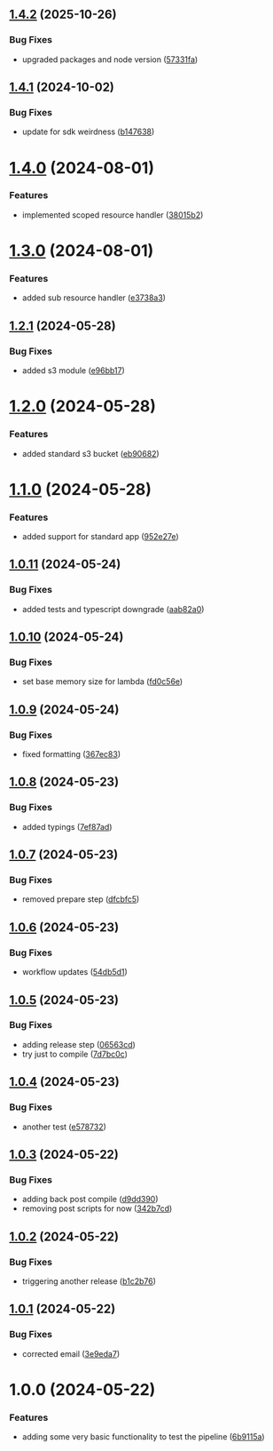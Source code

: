 ## [1.4.2](https://github.com/roycenobles/cdk-constructs/compare/v1.4.1...v1.4.2) (2025-10-26)


### Bug Fixes

* upgraded packages and node version ([57331fa](https://github.com/roycenobles/cdk-constructs/commit/57331fabd92d3af79672c57388be076d8e221619))

## [1.4.1](https://github.com/roycenobles/cdk-constructs/compare/v1.4.0...v1.4.1) (2024-10-02)


### Bug Fixes

* update for sdk weirdness ([b147638](https://github.com/roycenobles/cdk-constructs/commit/b147638f01f52211f83881a9d3eee556a59dcd35))

# [1.4.0](https://github.com/roycenobles/cdk-constructs/compare/v1.3.0...v1.4.0) (2024-08-01)


### Features

* implemented scoped resource handler ([38015b2](https://github.com/roycenobles/cdk-constructs/commit/38015b2fdb74fb49d95fe54a36346608e180cc5b))

# [1.3.0](https://github.com/roycenobles/cdk-constructs/compare/v1.2.1...v1.3.0) (2024-08-01)


### Features

* added sub resource handler ([e3738a3](https://github.com/roycenobles/cdk-constructs/commit/e3738a3f9c52d1dd5aa2aa267a2a53558585193f))

## [1.2.1](https://github.com/roycenobles/cdk-constructs/compare/v1.2.0...v1.2.1) (2024-05-28)


### Bug Fixes

* added s3 module ([e96bb17](https://github.com/roycenobles/cdk-constructs/commit/e96bb17e7f0f922eb7cf788a611afc75f8e8471f))

# [1.2.0](https://github.com/roycenobles/cdk-constructs/compare/v1.1.0...v1.2.0) (2024-05-28)


### Features

* added standard s3 bucket ([eb90682](https://github.com/roycenobles/cdk-constructs/commit/eb90682bdd1cdb05ded0719fa883064683d2081c))

# [1.1.0](https://github.com/roycenobles/cdk-constructs/compare/v1.0.11...v1.1.0) (2024-05-28)


### Features

* added support for standard app ([952e27e](https://github.com/roycenobles/cdk-constructs/commit/952e27e92d135c1fe37e2169a5ff478c49ee639b))

## [1.0.11](https://github.com/roycenobles/cdk-constructs/compare/v1.0.10...v1.0.11) (2024-05-24)


### Bug Fixes

* added tests and typescript downgrade ([aab82a0](https://github.com/roycenobles/cdk-constructs/commit/aab82a0c39e8d206be2552eaf20ffb2551702132))

## [1.0.10](https://github.com/roycenobles/cdk-constructs/compare/v1.0.9...v1.0.10) (2024-05-24)


### Bug Fixes

* set base memory size for lambda ([fd0c56e](https://github.com/roycenobles/cdk-constructs/commit/fd0c56ee26a93a82d8c042e4980446f31d423c01))

## [1.0.9](https://github.com/roycenobles/cdk-constructs/compare/v1.0.8...v1.0.9) (2024-05-24)


### Bug Fixes

* fixed formatting ([367ec83](https://github.com/roycenobles/cdk-constructs/commit/367ec83372a897db4e71b5a1bb6ebccad8ea1498))

## [1.0.8](https://github.com/roycenobles/cdk-constructs/compare/v1.0.7...v1.0.8) (2024-05-23)


### Bug Fixes

* added typings ([7ef87ad](https://github.com/roycenobles/cdk-constructs/commit/7ef87adcf7e1feba15347926e167efabc147dcf8))

## [1.0.7](https://github.com/roycenobles/cdk-constructs/compare/v1.0.6...v1.0.7) (2024-05-23)


### Bug Fixes

* removed prepare step ([dfcbfc5](https://github.com/roycenobles/cdk-constructs/commit/dfcbfc59511b45c6b384035cb023e7f19519b4d7))

## [1.0.6](https://github.com/roycenobles/cdk-constructs/compare/v1.0.5...v1.0.6) (2024-05-23)


### Bug Fixes

* workflow updates ([54db5d1](https://github.com/roycenobles/cdk-constructs/commit/54db5d1ac9a1ee363eafcbf5069154e76930e905))

## [1.0.5](https://github.com/roycenobles/cdk-constructs/compare/v1.0.4...v1.0.5) (2024-05-23)


### Bug Fixes

* adding release step ([06563cd](https://github.com/roycenobles/cdk-constructs/commit/06563cd328dbe0722c0d075e2558d52c2e2b491c))
* try just to compile ([7d7bc0c](https://github.com/roycenobles/cdk-constructs/commit/7d7bc0c6e5acb3c41581c6904334fc589edc9e85))

## [1.0.4](https://github.com/roycenobles/cdk-constructs/compare/v1.0.3...v1.0.4) (2024-05-23)


### Bug Fixes

* another test ([e578732](https://github.com/roycenobles/cdk-constructs/commit/e578732a1612c5903a88b4c3dcf8cc6a23bbf637))

## [1.0.3](https://github.com/roycenobles/cdk-constructs/compare/v1.0.2...v1.0.3) (2024-05-22)


### Bug Fixes

* adding back post compile ([d9dd390](https://github.com/roycenobles/cdk-constructs/commit/d9dd3906b4b9fc9dd22d59c8c7c324bf9d9e323e))
* removing post scripts for now ([342b7cd](https://github.com/roycenobles/cdk-constructs/commit/342b7cd285340c1d2e545fcdc95607774bb64755))

## [1.0.2](https://github.com/roycenobles/cdk-constructs/compare/v1.0.1...v1.0.2) (2024-05-22)


### Bug Fixes

* triggering another release ([b1c2b76](https://github.com/roycenobles/cdk-constructs/commit/b1c2b765e18b9d6e37ab025e669516b0aa5e43f5))

## [1.0.1](https://github.com/roycenobles/cdk-constructs/compare/v1.0.0...v1.0.1) (2024-05-22)


### Bug Fixes

* corrected email ([3e9eda7](https://github.com/roycenobles/cdk-constructs/commit/3e9eda76cb594912bab326ab0fbd470e536ac2e1))

# 1.0.0 (2024-05-22)


### Features

* adding some very basic functionality to test the pipeline ([6b9115a](https://github.com/roycenobles/cdk-constructs/commit/6b9115aeef37996e6fbc3578b5f82486114445e7))
